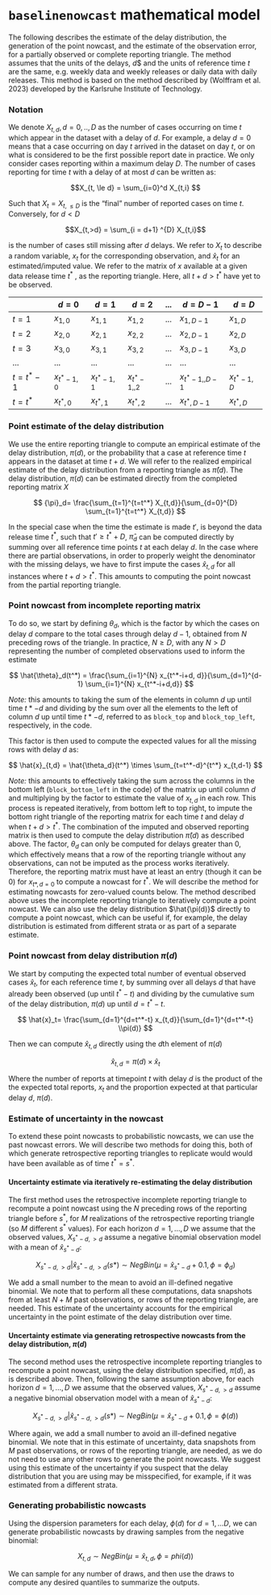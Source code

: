 # `baselinenowcast` mathematical model

The following describes the estimate of the delay distribution, the generation of the point nowcast, and the estimate of the observation error, for a partially observed or complete reporting triangle. The method assumes that the units of the delays, $d$\$ and the units of reference time $t$ are the same, e.g. weekly data and weekly releases or daily data with daily releases. This method is based on the method described by (Wolffram et al. 2023) developed by the Karlsruhe Institute of Technology.

### Notation

We denote $X_{t,d}, d = 0, .., D$ as the number of cases occurring on time $t$ which appear in the dataset with a delay of $d$. For example, a delay $d = 0$ means that a case occurring on day $t$ arrived in the dataset on day $t$, or on what is considered to be the first possible report date in practice. We only consider cases reporting within a maximum delay $D$. The number of cases reporting for time $t$ with a delay of at most $d$ can be written as:

$$X_{t, \le d} = \sum_{i=0}^d X_{t,i} $$

Such that $X_t = X_{t, \le D}$ is the “final” number of reported cases on time $t$. Conversely, for $d < D$

$$X_{t,>d} = \sum_{i = d+1} ^{D} X_{t,i}$$

is the number of cases still missing after $d$ delays.
We refer to $X_t$ to describe a random variable, $x_t$ for the corresponding observation, and $\hat{x}_t$ for an estimated/imputed value.
We refer to the matrix of $x$ available at a given data release time $t^*$ , as the reporting triangle. Here, all $t+d>t^*$ have yet to be observed.

|   | $d = 0$ | $d = 1$ | $d=2$ | $...$ | $d= D-1$ | $d= D$ |
|-----------|-----------|-----------|-----------|-----------|-----------|-----------|
| $t=1$ | $x_{1,0}$ | $x_{1,1}$ | $x_{1,2}$ | $...$ | $x_{1,D-1}$ | $x_{1, D}$ |
| $t=2$ | $x_{2,0}$ | $x_{2,1}$ | $x_{2,2}$ | $...$ | $x_{2,D-1}$ | $x_{2, D}$ |
| $t=3$ | $x_{3,0}$ | $x_{3,1}$ | $x_{3,2}$ | $...$ | $x_{3,D-1}$ | $x_{3, D}$ |
| $...$ | $...$ | $...$ | $...$ | $...$ | $...$ | $...$ |
| $t=t^*-1$ | $x_{t^*-1,0}$ | $x_{t^*-1,1}$ | $x_{t^*-1,,2}$ | $...$ | $x_{t^*-1,,D-1}$ | $x_{t^*-1,D}$ |
| $t=t^*$ | $x_{t^*,0}$ | $x_{t^*,1}$ | $x_{t^*,2}$ | $...$ | $x_{t^*,D-1}$ | $x_{t^*, D}$ |

### Point estimate of the delay distribution

We use the entire reporting triangle to compute an empirical estimate of the delay distribution, $\pi(d)$, or the probability that a case at reference time $t$ appears in the dataset at time $t + d$. We will refer to the realized empirical estimate of the delay distribution from a reporting triangle as $\hat{\pi}(d)$.
The delay distribution, $\pi(d)$ can be estimated directly from the completed reporting matrix $X$ 

$$
{\pi}_d= \frac{\sum_{t=1}^{t=t^*} X_{t,d}}{\sum_{d=0}^{D} \sum_{t=1}^{t=t^*} X_{t,d}}
$$

In the special case when the time the estimate is made $t'$, is beyond the data release time $t^{*}$, such that $t' \ge t^* + D$, $\hat{\pi}_d$ can be computed directly by summing over all reference time points $t$ at each delay $d$.
In the case where there are partial observations, in order to properly weight the denominator with the missing delays, we have to first impute the cases $\hat{x}_{t,d}$ for all instances where $t+d > t^*$. This amounts to computing the point nowcast from the partial reporting triangle.

### Point nowcast from incomplete reporting matrix

To do so, we start by defining $\theta_d$, which is the factor by which the cases on delay $d$ compare to the total cases through delay $d-1$, obtained from $N$ preceding rows of the triangle. In practice, $N \ge D$, with any $N > D$ representing the number of completed observations used to inform the estimate

$$
\hat{\theta}_d(t^*) = \frac{\sum_{i=1}^{N} x_{t^*-i+d, d}}{\sum_{d=1}^{d-1} \sum_{i=1}^{N} x_{t^*-i+d,d}}
$$

*Note:* this amounts to taking the sum of the elements in column $d$ up until time $t*-d$ and dividing by the sum over all the elements to the left of column $d$ up until time $t*-d$, referred to as `block_top` and `block_top_left`, respectively, in the code.

This factor is then used to compute the expected values for all the missing rows with delay $d$ as: 

$$
\hat{x}_{t,d} = \hat{\theta_d}(t^*) \times \sum_{t=t^*-d}^{t^*} x_{t,d-1}
$$ 

*Note:* this amounts to effectively taking the sum across the columns in the bottom left (`block_bottom_left` in the code) of the matrix up until column $d$ and multiplying by the factor to estimate the value of $x_{t,d}$ in each row.
This process is repeated iteratively, from bottom left to top right, to impute the bottom right triangle of the reporting matrix for each time $t$ and delay $d$ when $t+d>t^*$. The combination of the imputed and observed reporting matrix is then used to compute the delay distribution $\hat{\pi}(d)$ as described above.
The factor, $\theta_d$ can only be computed for delays greater than 0, which effectively means that a row of the reporting triangle without any observations, can not be imputed as the process works iteratively. Therefore, the reporting matrix must have at least an entry (though it can be 0) for $x_{t*,d=0}$ to compute a nowcast for $t^*$. We will describe the method for estimating nowcasts for zero-valued counts below.
The method described above uses the incomplete reporting triangle to iteratively compute a point nowcast. We can also use the delay distribution $\hat{\pi(d)}$ directly to compute a point nowcast, which can be useful if, for example, the delay distribution is estimated from different strata or as part of a separate estimate.

### Point nowcast from delay distribution $\pi(d)$

We start by computing the expected total number of eventual observed cases $\hat{x}_t$, for each reference time $t$, by summing over all delays $d$ that have already been observed (up until $t^*-t$) and dividing by the cumulative sum of the delay distribution, $\pi(d)$ up until $d = t^*-t$.

$$
\hat{x}_t= \frac{\sum_{d=1}^{d=t^*-t} x_{t,d}}{\sum_{d=1}^{d=t^*-t} \\pi(d)}
$$

Then we can compute $\hat{x}_{t,d}$ directly using the $d$th element of $\pi(d)$

$$
\hat{x}_{t,d} = \pi(d) \times \hat{x}_t
$$

Where the number of reports at timepoint $t$ with delay $d$ is the product of the the expected total reports, $x_t$ and the proportion expected at that particular delay $d$, $\pi(d)$.

### Estimate of uncertainty in the nowcast

To extend these point nowcasts to probabilistic nowcasts, we can use the past nowcast errors. We will describe two methods for doing this, both of which generate retrospective reporting triangles to replicate would would have been available as of time $t^*=s^*$.

#### Uncertainty estimate via iteratively re-estimating the delay distribution

The first method uses the retrospective incomplete reporting triangle to recompute a point nowcast using the $N$ preceding rows of the reporting triangle before $s^*$, for $M$ realizations of the retrospective reporting triangle (so $M$ different $s^*$ values).
For each horizon $d = 1, ..., D$ we assume that the observed values, $X_{s^*-d, >d}$ assume a negative binomial observation model with a mean of $\hat{x}_{s^*-d}$:

$$
X_{s^*-d,>d} | \hat{x}_{s^*-d, >d}(s*) \sim NegBin(\mu = \hat{x}_{s^*-d} + 0.1, \phi = \phi_d)
$$ 

We add a small number to the mean to avoid an ill-defined negative binomial. We note that to perform all these computations, data snapshots from at least $N +M$ past observations, or rows of the reporting triangle, are needed. This estimate of the uncertainty accounts for the empirical uncertainty in the point estimate of the delay distribution over time.

#### Uncertainty estimate via generating retrospective nowcasts from the delay distribution, $\pi(d)$

The second method uses the retrospective incomplete reporting triangles to recompute a point nowcast, using the delay distribution specified, $\pi(d)$, as is described above. Then, following the same assumption above, for each horizon $d = 1, ..., D$ we assume that the observed values, $X_{s^*-d, >d}$ assume a negative binomial observation model with a mean of $\hat{x}_{s^*-d}$:

$$
X_{s^*-d,>d} | \hat{x}_{s^*-d, >d}(s*) \sim NegBin(\mu = \hat{x}_{s^*-d} + 0.1, \phi = \phi(d))
$$

Where again, we add a small number to avoid an ill-defined negative binomial. We note that in this estimate of uncertainty, data snapshots from $M$ past observations, or rows of the reporting triangle, are needed, as we do not need to use any other rows to generate the point nowcasts. We suggest using this estimate of the uncertainty if you suspect that the delay distribution that you are using may be misspecified, for example, if it was estimated from a different strata.

### Generating probabilistic nowcasts

Using the dispersion parameters for each delay, $\phi(d)$ for $d = 1,...D$, we can generate probabilistic nowcasts by drawing samples from the negative binomial:

$$
X_{t,d} \sim NegBin(\mu = \hat{x}_{t,d}, \phi = phi(d))
$$

We can sample for any number of draws, and then use the draws to compute any desired quantiles to summarize the outputs.
